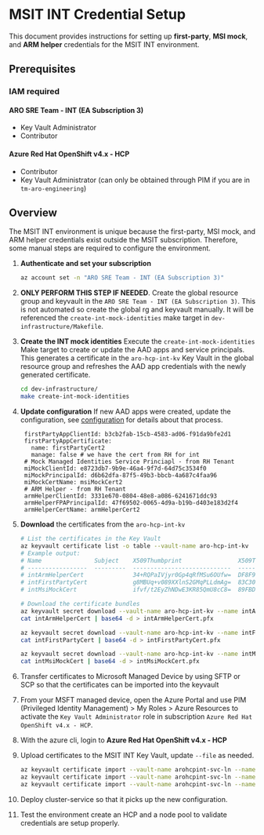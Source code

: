 # MSIT INT Credential Setup

This document provides instructions for setting up **first-party**, **MSI mock**, and **ARM helper** credentials for the MSIT INT environment.

## Prerequisites
### IAM required
#### ARO SRE Team - INT (EA Subscription 3)
- Key Vault Administrator
- Contributor

#### Azure Red Hat OpenShift v4.x - HCP
- Contributor
- Key Vault Administrator (can only be obtained through PIM if you are in `tm-aro-engineering`)

## Overview
The MSIT INT environment is unique because the first-party, MSI mock, and ARM helper credentials exist outside the MSIT subscription. Therefore, some manual steps are required to configure the environment.

1. **Authenticate and set your subscription**

   ```bash
   az account set -n "ARO SRE Team - INT (EA Subscription 3)"
   ```

1. **ONLY PERFORM THIS STEP IF NEEDED**. Create the global resource group and keyvault in the `ARO SRE Team - INT (EA Subscription 3)`.  This is not automated so create the global rg and keyvault manually.  It will be referenced the `create-int-mock-identities` make target in `dev-infrastructure/Makefile`.

1. **Create the INT mock identities**
   Execute the `create-int-mock-identities` Make target to create or update the AAD apps and service principals. This generates a certificate in the `aro-hcp-int-kv` Key Vault in the global resource group and refreshes the AAD app credentials with the newly generated certificate.

   ```bash
   cd dev-infrastructure/
   make create-int-mock-identities
   ```

1. **Update configuration**
   If new AAD apps were created, update the configuration, see [configuration](../configuration.md) for details about that process.
   ```
    firstPartyAppClientId: b3cb2fab-15cb-4583-ad06-f91da9bfe2d1
    firstPartyAppCertificate:
      name: firstPartyCert2
      manage: false # we have the cert from RH for int
    # Mock Managed Identities Service Princiapl - from RH Tenant
    miMockClientId: e8723db7-9b9e-46a4-9f7d-64d75c3534f0
    miMockPrincipalId: d6b62dfa-87f5-49b3-bbcb-4a687c4faa96
    miMockCertName: msiMockCert2
    # ARM Helper - from RH Tenant
    armHelperClientId: 3331e670-0804-48e8-a086-6241671ddc93
    armHelperFPAPrincipalId: 47f69502-0065-4d9a-b19b-d403e183d2f4
    armHelperCertName: armHelperCert2
   ```

1. **Download** the certificates from the `aro-hcp-int-kv`
   ```bash
   # List the certificates in the Key Vault
   az keyvault certificate list -o table --vault-name aro-hcp-int-kv
   # Example output:
   # Name               Subject    X509Thumbprint                X509ThumbprintHex
   # -----------------  ---------  ----------------------------  ----------------------------------------
   # intArmHelperCert              34+RQPaIVjyr0Gp4qRfMSu6OUfw=  DF8F9140F688563CABD06A78A917CC4AEE8E51FC
   # intFirstPartyCert             g8MBUq+v089XXlnS2GMqPLLdmAg=  83C30152AFAFD3CF575E59D2D8632A3CB2DD9808
   # intMsiMockCert                ifvf/t2EyZhNDwE3KR85QmU8cC8=  89FBDFFEDD84C9984D0F0137291F3942653C702F

   # Download the certificate bundles
   az keyvault secret download --vault-name aro-hcp-int-kv --name intArmHelperCert --file intArmHelperCert
   cat intArmHelperCert | base64 -d > intArmHelperCert.pfx

   az keyvault secret download --vault-name aro-hcp-int-kv --name intFirstPartyCert --file intFirstPartyCert
   cat intFirstPartyCert | base64 -d > intFirstPartyCert.pfx

   az keyvault secret download --vault-name aro-hcp-int-kv --name intMsiMockCert --file intMsiMockCert
   cat intMsiMockCert | base64 -d > intMsiMockCert.pfx
   ```

1. Transfer certificates to Microsoft Managed Device by using SFTP or SCP so that the certificates can be imported into the keyvault

1. From your MSFT managed device, open the Azure Portal and use PIM (Privileged Identity Management) > My Roles > Azure Resources to activate the `Key Vault Administrator` role in subscription `Azure Red Hat OpenShift v4.x - HCP`.

1. With the azure cli, login to **Azure Red Hat OpenShift v4.x - HCP**

1. Upload certificates to the MSIT INT Key Vault, update `--file` as needed.

   ```bash
   az keyvault certificate import --vault-name arohcpint-svc-ln --name intArmHelperCert --file intArmHelperCert.pfx
   az keyvault certificate import --vault-name arohcpint-svc-ln --name intFirstPartyCert --file intFirstPartyCert.pfx
   az keyvault certificate import --vault-name arohcpint-svc-ln --name intMsiMockCert --file intMsiMockCert.pfx
   ```

1. Deploy cluster-service so that it picks up the new configuration.

1. Test the environment create an HCP and a node pool to validate credentials are setup properly.
